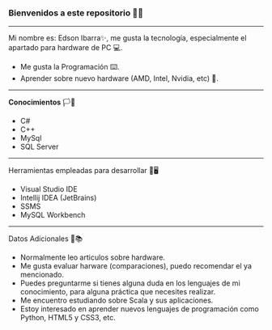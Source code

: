 ### Bienvenidos a este repositorio 👋:stuck_out_tongue_winking_eye:
___
Mi nombre es: Edson Ibarra:sparkles:, me gusta la tecnología, especialmente el apartado para hardware de PC :computer:.
- Me gusta la Programación ⌨️.
- Aprender sobre nuevo hardware (AMD, Intel, Nvidia, etc) 🏢.
___
**Conocimientos** 🏳️🍎
- C#
- C++
- MySql
- SQL Server
___
Herramientas empleadas para desarrollar 🧰🖥️
- Visual Studio IDE
- Intellij IDEA (JetBrains)
- SSMS
- MySQL Workbench
___
Datos Adicionales 👀📚
- Normalmente leo articulos sobre hardware.
- Me gusta evaluar harware (comparaciones), puedo recomendar el ya mencionado.
- Puedes preguntarme si tienes alguna duda en los lenguajes de mi conocimiento, para alguna práctica que necesites realizar.
- Me encuentro estudiando sobre Scala y sus aplicaciones.
- Estoy interesado en aprender nuevos lenguajes de programación como Python, HTML5 y CSS3, etc.
